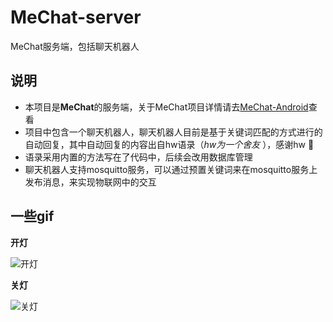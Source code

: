 # MeChat-server
MeChat服务端，包括聊天机器人



## 说明

- 本项目是**MeChat**的服务端，关于MeChat项目详情请去[MeChat-Android](https://github.com/CH3-Orange/MeChat)查看
- 项目中包含一个聊天机器人，聊天机器人目前是基于关键词匹配的方式进行的自动回复，其中自动回复的内容出自hw语录（*hw为一个舍友* ），感谢hw 🙏
- 语录采用内置的方法写在了代码中，后续会改用数据库管理
- 聊天机器人支持mosquitto服务，可以通过预置关键词来在mosquitto服务上发布消息，来实现物联网中的交互



## 一些gif

**开灯**

![开灯](https://gitee.com/CH3-Orange/ogci-profe-rutcip/raw/master/img/20210728164207.gif)

**关灯**

![关灯](https://gitee.com/CH3-Orange/ogci-profe-rutcip/raw/master/img/20210728165804.gif)
